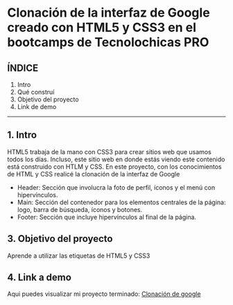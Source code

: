 # Clonación de la interfaz de Google creado con HTML5 y CSS3 en el bootcamps de Tecnolochicas PRO


## ÍNDICE

1. Intro
2. Qué construí
3. Objetivo del proyecto
4. Link de demo

****

## 1. Intro
HTML5 trabaja de la mano con CSS3 para crear sitios web que usamos todos los días. Incluso, este sitio web en donde estás viendo este contenido está construido con HTLM y CSS. En este proyecto, con los conocimientos de HTML y CSS realicé la clonación de la interfaz de Google

* Header: Sección que involucra la foto de perfil, íconos y el menú con hipervínculos.
* Main: Sección del contenedor para los elementos centrales de la página: logo, barra de búsqueda, íconos y botones.
* Footer: Sección que incluye hipervínculos al final de la página.

##
## 3. Objetivo del proyecto
Aprende a utilizar las etiquetas de HTML5 y CSS3

## 4. Link a demo
Aqui puedes visualizar mi proyecto terminado: [Clonación de google](https://github.com/sofiacarrilloek/clondegoogle/assets/44104940/74626ed1-a965-49b3-abfc-665a936aa411)
